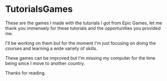 # TutorialsGames

These are the games I made with the tutorials I got from Epic Games, let me thank you immensely for these tutorials and the opportunities you provided me.

I'll be working on them but for the moment I'm just focusing on doing the courses and learning a wide variety of skills.

These games can be improved but I'm missing my computer for the time being since I move to another country.

Thanks for reading.
 

